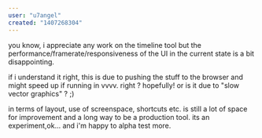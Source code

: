 ```yaml
---
user: "u7angel"
created: "1407268304"
---
```


you know, i appreciate any work on the timeline tool but the performance/framerate/responsiveness of the UI in the current state is a bit disappointing. 

if i understand it right, this is due to pushing the stuff to the browser and might speed up if running in vvvv. right ? hopefully! or is it due to "slow vector graphics" ? ;)

in terms of layout, use of screenspace, shortcuts etc. is still a lot of space for improvement and a long way to be a production tool. its an experiment,ok... and i'm happy to alpha test more.

 
